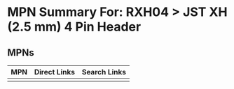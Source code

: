 



# MPN Summary For: RXH04 > JST XH (2.5 mm) 4 Pin Header

## MPNs
  

|MPN|Direct Links|Search Links|
| :--- | :--- | :--- |
||||
